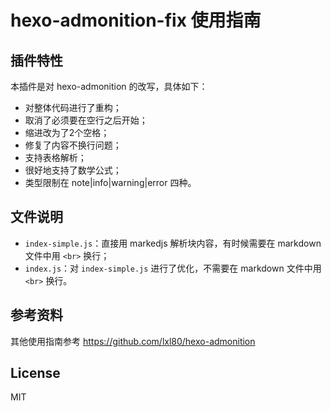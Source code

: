 # hexo-admonition-fix 使用指南

## 插件特性
本插件是对 hexo-admonition 的改写，具体如下：
- 对整体代码进行了重构；
- 取消了必须要在空行之后开始；
- 缩进改为了2个空格；
- 修复了内容不换行问题；
- 支持表格解析；
- 很好地支持了数学公式；
- 类型限制在 note|info|warning|error 四种。

## 文件说明
- `index-simple.js`：直接用 markedjs 解析块内容，有时候需要在 markdown 文件中用 `<br>` 换行；
- `index.js`：对 `index-simple.js` 进行了优化，不需要在 markdown 文件中用 `<br>` 换行。

## 参考资料
其他使用指南参考 https://github.com/lxl80/hexo-admonition

## License
MIT
